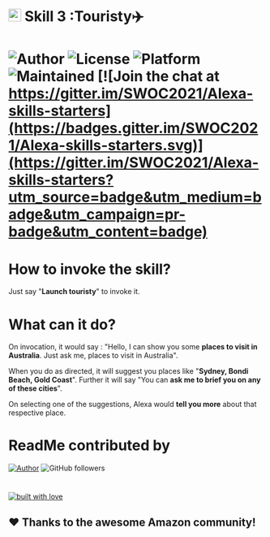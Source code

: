<h1><b><img src="https://www.clipartmax.com/png/full/193-1934146_%C2%A0-alexa-skills-kit-logo.png" width="25px"> Skill 3 :Touristy✈️</b><h1>

![Author](https://img.shields.io/badge/author-garimasingh128-orange)
![License](https://img.shields.io/badge/license-MIT-brightgreen)
![Platform](https://img.shields.io/badge/platform-Visual%20Studio%20Code-blue)
![Maintained](https://img.shields.io/maintenance/yes/2020)
[![Join the chat at https://gitter.im/SWOC2021/Alexa-skills-starters](https://badges.gitter.im/SWOC2021/Alexa-skills-starters.svg)](https://gitter.im/SWOC2021/Alexa-skills-starters?utm_source=badge&utm_medium=badge&utm_campaign=pr-badge&utm_content=badge)

# __How to invoke the skill?__
Just say "__Launch touristy__" to invoke it.

# __What can it do?__
On invocation, it would say :
"Hello, I can show you some __places to visit in Australia__. Just ask me, places to visit in Australia".  

When you do as directed, it will suggest you places like "__Sydney, Bondi Beach, Gold Coast__". Further it will say "You can __ask me to brief you on any of these cities__". 

On selecting one of the suggestions, Alexa would __tell you more__ about that respective place.
# __ReadMe contributed by__
<a href="https://github.com/dalalvarun">![Author](https://img.shields.io/badge/USER-dalalvarun-yellow)</a> ![GitHub followers](https://img.shields.io/github/followers/dalalvarun?style=social)

#
[![built with love](https://forthebadge.com/images/badges/built-with-love.svg)](https://github.com/garimasingh128) 
## ❤️ Thanks to the awesome Amazon community!

